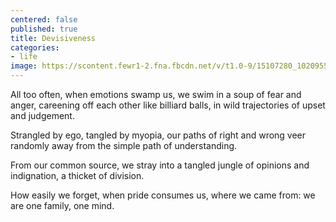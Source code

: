 ```yaml
---
centered: false
published: true
title: Devisiveness
categories:
- life
image: https://scontent.fewr1-2.fna.fbcdn.net/v/t1.0-9/15107280_10209553793734051_3085495207334398404_n.jpg?oh=f888cc350c33190f8059b01e13f69326&oe=58D34B58
---
```

All too often,
when emotions swamp us,
we swim in a soup
of fear and anger,
careening off each other 
like billiard balls,
in wild trajectories
of upset and judgement.

Strangled by ego,
tangled by myopia,
our paths of right and wrong
veer randomly away
from the simple path
of understanding.

From our common source,
we stray into a tangled jungle
of opinions and indignation,
a thicket of division.

How easily we forget,
when pride consumes us,
where we came from:
we are one family, 
one mind.
